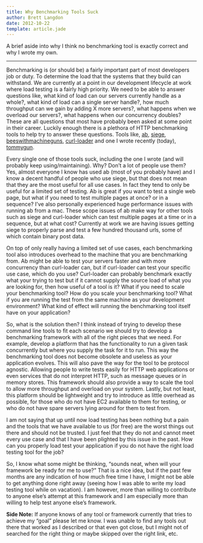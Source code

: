 ```yaml
---
title: Why Benchmarking Tools Suck
author: Brett Langdon
date: 2012-10-22
template: article.jade
---
```


A brief aside into why I think no benchmarking tool is exactly correct
and why I wrote my own.

---

Benchmarking is (or should be) a fairly important part of most developers job or
duty. To determine the load that the systems that they build can withstand. We are
currently at a point in our development lifecycle at work where load testing is a
fairly high priority. We need to be able to answer questions like, what kind of
load can our servers currently handle as a whole?, what kind of load can a single
server handle?, how much throughput can we gain by adding X more servers?, what
happens when we overload our servers?, what happens when our concurrency doubles?
These are all questions that most have probably been asked at some point in their
career. Luckily enough there is a plethora of HTTP benchmarking tools to help try
to answer these questions. Tools like,
<a href="http://httpd.apache.org/docs/2.2/programs/ab.html" target="_blank">ab</a>,
<a href="http://www.joedog.org/siege-home/" target="_blank">siege</a>,
<a href="https://github.com/newsapps/beeswithmachineguns" target="_blank">beeswithmachineguns</a>,
<a href="http://curl-loader.sourceforge.net/" target="_blank">curl-loader</a>
and one I wrote recently (today),
<a href="https://github.com/brettlangdon/tommygun" target="_blank">tommygun</a>.

Every single one of those tools suck, including the one I wrote (and will
probably keep using/maintaining). Why? Don’t a lot of people use them? Yes,
almost everyone I know has used ab (most of you probably have) and I know a
decent handful of people who use siege, but that does not mean that they are
the most useful for all use cases. In fact they tend to only be useful for a
limited set of testing. Ab is great if you want to test a single web page, but
what if you need to test multiple pages at once? or in a sequence? I’ve also
personally experienced huge performance issues with running ab from a mac. These
scope issues of ab make way for other tools such as siege and curl-loader which
can test multiple pages at a time or in a sequence, but at what cost? Currently at
work we are having issues getting siege to properly parse and test a few hundred
thousand urls, some of which contain binary post data.

On top of only really having a limited set of use cases, each benchmarking tool
also introduces overhead to the machine that you are benchmarking from. Ab might
be able to test your servers faster and with more concurrency than curl-loader
can, but if curl-loader can test your specific use case, which do you use?
Curl-loader can probably benchmark exactly what your trying to test but if it
cannot supply the source load of what you are looking for, then how useful of a
tool is it? What if you need to scale your benchmarking tool? How do you scale
your benchmarking tool? What if you are running the test from the same machine as
your development environment? What kind of effect will running the benchmarking
tool itself have on your application?

So, what is the solution then? I think instead of trying to develop these command
line tools to fit each scenario we should try to develop a benchmarking framework
with all of the right pieces that we need. For example, develop a platform that
has the functionality to run a given task concurrently but where you supply the
task for it to run. This way the benchmarking tool does not become obsolete and
useless as your application evolves. This will also pave the way for the tool to
be protocol agnostic. Allowing people to write tests easily for HTTP web
applications or even services that do not interpret HTTP, such as message queues
or in memory stores. This framework should also provide a way to scale the tool
to allow more throughput and overload on your system. Lastly, but not least, this
platform should be lightweight and try to introduce as little overhead as
possible, for those who do not have EC2 available to them for testing, or who do
not have spare servers lying around for them to test from.

I am not saying that up until now load testing has been nothing but a pain and
the tools that we have available to us (for free) are the worst things out there
and should not be trusted. I just feel that they do not and cannot meet every use
case and that I have been plighted by this issue in the past. How can you properly
load test your application if you do not have the right load testing tool for
the job?

So, I know what some might be thinking, “sounds neat, when will your framework
be ready for me to use?” That is a nice idea, but if the past few months are any
indication of how much free time I have, I might not be able to get anything done
right away (seeing how I was able to write my load testing tool while on vacation).
I am however, more than willing to contribute to anyone else’s attempt at this
framework and I am especially more than willing to help test anyone else’s
framework.

**Side Note:** If anyone knows of any tool or framework currently that tries to
achieve my “goal” please let me know. I was unable to find any tools out there
that worked as I described or that even got close, but I might not of searched for
the right thing or maybe skipped over the right link, etc.

